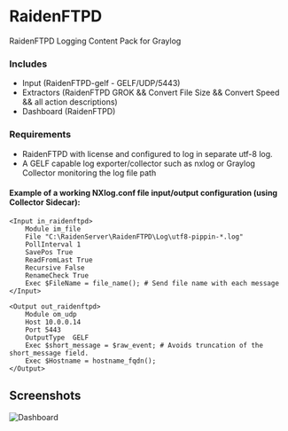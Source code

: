 # RaidenFTPD
RaidenFTPD Logging Content Pack for Graylog

### Includes

* Input (RaidenFTPD-gelf - GELF/UDP/5443)
* Extractors (RaidenFTPD GROK && Convert File Size && Convert Speed && all action descriptions)
* Dashboard (RaidenFTPD)

### Requirements

* RaidenFTPD with license and configured to log in separate utf-8 log.
* A GELF capable log exporter/collector such as nxlog or Graylog Collector monitoring the log file path

#### Example of a working NXlog.conf file input/output configuration (using Collector Sidecar):
```
<Input in_raidenftpd>
    Module im_file
    File "C:\RaidenServer\RaidenFTPD\Log\utf8-pippin-*.log"
    PollInterval 1
    SavePos True
    ReadFromLast True
    Recursive False
    RenameCheck True
    Exec $FileName = file_name(); # Send file name with each message
</Input>

<Output out_raidenftpd>
    Module om_udp
    Host 10.0.0.14
    Port 5443
    OutputType  GELF
    Exec $short_message = $raw_event; # Avoids truncation of the short_message field.
    Exec $Hostname = hostname_fqdn();
</Output>
```

## Screenshots
![Dashboard](https://cloud.githubusercontent.com/assets/813996/17567464/c811b5bc-5f3f-11e6-8b15-7295f109bc44.jpg)
